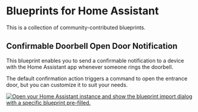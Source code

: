 # Blueprints for Home Assistant

This is a collection of community-contributed blueprints.

## Confirmable Doorbell Open Door Notification

This blueprint enables you to send a confirmable notification to a device with the Home Assistant app whenever someone rings the doorbell.

The default confirmation action triggers a command to open the entrance door, but you can customize it to suit your needs.

[![Open your Home Assistant instance and show the blueprint import dialog with a specific blueprint pre-filled.](https://my.home-assistant.io/badges/blueprint_import.svg)](https://my.home-assistant.io/redirect/blueprint_import/?blueprint_url=https%3A%2F%2Fgithub.com%2FAzonInc%2FDoorman%2Fblob%2Fdev%2Fblueprints%2Fconfirmable_open_door_notification.yaml)
